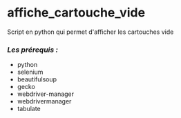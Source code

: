 # affiche_cartouche_vide
Script en python qui permet d'afficher les cartouches vide

### ***Les prérequis :***
- python
- selenium
- beautifulsoup
- gecko 
- webdriver-manager
- webdrivermanager
- tabulate
